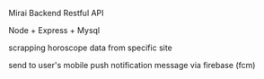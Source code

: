 Mirai Backend Restful API

Node + Express + Mysql

scrapping horoscope data from specific site

send to user's mobile push notification message via firebase  (fcm)


